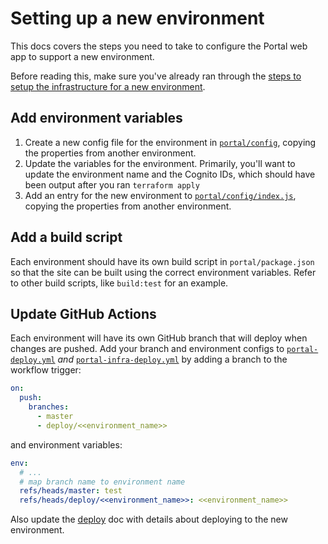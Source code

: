 # Setting up a new environment

This docs covers the steps you need to take to configure the Portal web app to support a new environment.

Before reading this, make sure you've already ran through the [steps to setup the infrastructure for a new environment](../creating-environments.md).

## Add environment variables

1. Create a new config file for the environment in [`portal/config`](../../portal/config), copying the properties from another environment.
1. Update the variables for the environment. Primarily, you'll want to update the environment name and the Cognito IDs, which should have been output after you ran `terraform apply`
1. Add an entry for the new environment to [`portal/config/index.js`](../../portal/config/index.js), copying the properties from another environment.

## Add a build script

Each environment should have its own build script in `portal/package.json` so that the site can be built using the correct environment variables. Refer to other build scripts, like `build:test` for an example.

## Update GitHub Actions

Each environment will have its own GitHub branch that will deploy when changes are pushed. Add your branch and environment configs to [`portal-deploy.yml`](../../.github/workflows/portal-deploy.yml) _and_ [`portal-infra-deploy.yml`](../../.github/workflows/portal-infra-deploy.yml) by adding a branch to the workflow trigger:

```yml
on:
  push:
    branches:
      - master
      - deploy/<<environment_name>>
```

and environment variables:

```yml
env:
  # ...
  # map branch name to environment name
  refs/heads/master: test
  refs/heads/deploy/<<environment_name>>: <<environment_name>>
```

Also update the [deploy](./deploy.md) doc with details about deploying to the new environment.
